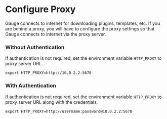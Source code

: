 # Configure Proxy

Gauge connects to internet for downloading plugins, templates, etc. If you are behind a proxy, you will have to configure the proxy settings so that Gauge connects to internet via the proxy server.

### Without Authentication
If authentication is not required, set the environment variable `HTTP_PROXY` to proxy server URL.

```
export HTTP_PROXY=http://10.0.2.2:5678
```

### With Authentication
If authentication is not required, set the environment variable `HTTP_PROXY` to proxy server URL along with the credentials.

```
export HTTP_PROXY=http://username:password@10.0.2.2:5678
```
